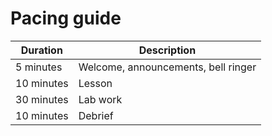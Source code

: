 # Pacing guide

Duration|Description
-|-
5 minutes|Welcome, announcements, bell ringer
10 minutes|Lesson
30 minutes|Lab work
10 minutes|Debrief


